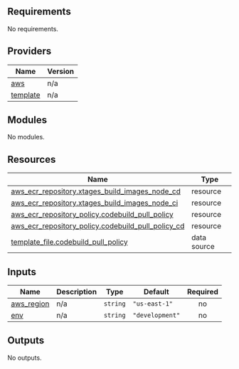## Requirements

No requirements.

## Providers

| Name | Version |
|------|---------|
| <a name="provider_aws"></a> [aws](#provider\_aws) | n/a |
| <a name="provider_template"></a> [template](#provider\_template) | n/a |

## Modules

No modules.

## Resources

| Name | Type |
|------|------|
| [aws_ecr_repository.xtages_build_images_node_cd](https://registry.terraform.io/providers/hashicorp/aws/latest/docs/resources/ecr_repository) | resource |
| [aws_ecr_repository.xtages_build_images_node_ci](https://registry.terraform.io/providers/hashicorp/aws/latest/docs/resources/ecr_repository) | resource |
| [aws_ecr_repository_policy.codebuild_pull_policy](https://registry.terraform.io/providers/hashicorp/aws/latest/docs/resources/ecr_repository_policy) | resource |
| [aws_ecr_repository_policy.codebuild_pull_policy_cd](https://registry.terraform.io/providers/hashicorp/aws/latest/docs/resources/ecr_repository_policy) | resource |
| [template_file.codebuild_pull_policy](https://registry.terraform.io/providers/hashicorp/template/latest/docs/data-sources/file) | data source |

## Inputs

| Name | Description | Type | Default | Required |
|------|-------------|------|---------|:--------:|
| <a name="input_aws_region"></a> [aws\_region](#input\_aws\_region) | n/a | `string` | `"us-east-1"` | no |
| <a name="input_env"></a> [env](#input\_env) | n/a | `string` | `"development"` | no |

## Outputs

No outputs.

